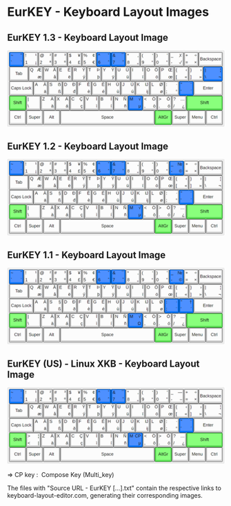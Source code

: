 # EurKEY - Keyboard Layout Images

## EurKEY 1.3 - Keyboard Layout Image

![EurKEY 1.3 - Keyboard Layout Image](EurKEY%201.3%20-%20Keyboard%20Layout%20Image.png)

## EurKEY 1.2 - Keyboard Layout Image

![EurKEY 1.2 - Keyboard Layout Image](EurKEY%201.2%20-%20Keyboard%20Layout%20Image.png)

## EurKEY 1.1 - Keyboard Layout Image

![EurKEY 1.1 - Keyboard Layout Image](EurKEY%201.1%20-%20Keyboard%20Layout%20Image.png)

## EurKEY (US) - Linux XKB - Keyboard Layout Image

![EurKEY (US) - Linux XKB - Keyboard Layout Image](EurKEY%20(US)%20-%20Linux%20XKB%20-%20Keyboard%20Layout%20Image.png)

=&gt; CP key&nbsp;: &nbsp;Compose Key (Multi_key)

The files with "Source URL - EurKEY \[...\].txt" contain the respective links to keyboard-layout-editor.com, generating their corresponding images.
